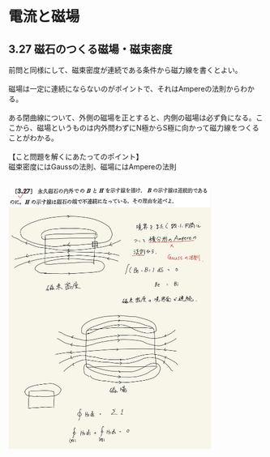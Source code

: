 <script type="text/javascript" async src="https://cdnjs.cloudflare.com/ajax/libs/mathjax/2.7.7/MathJax.js?config=TeX-MML-AM_CHTML">

</script>

<script type="text/x-mathjax-config">
 MathJax.Hub.Config({
 tex2jax: {
 inlineMath: [['$', '$'] ],
 displayMath: [ ['$$','$$'], ["\\[","\\]"] ]
 }
 });
</script>

# 電流と磁場
## 3.27 磁石のつくる磁場・磁束密度

前問と同様にして、磁束密度が連続である条件から磁力線を書くとよい。
<br>
<br>
磁場は一定に連続にならないのがポイントで、それはAmpereの法則からわかる。
<br>
<br>
ある閉曲線について、外側の磁場を正とすると、内側の磁場は必ず負になる。ここから、磁場というものは内外問わずにN極からS極に向かって磁力線をつくることがわかる。
<br>
<br>
【こと問題を解くにあたってのポイント】
<br>
磁束密度にはGaussの法則、磁場にはAmpereの法則
<br>
<br>

<img width="400" alt="electromagnetism-139" src="./images/ecmf-27/Electromagnetism-139.jpg">
